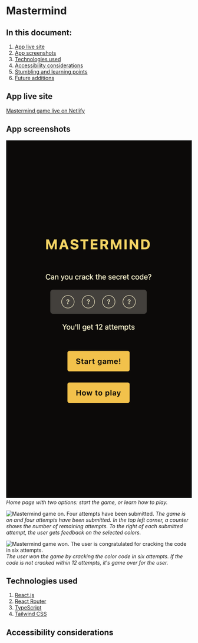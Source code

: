 # Mastermind

## In this document:
1. [App live site](#app-live-site)
2. [App screenshots](#screenshots)
3. [Technologies used](#technologies-used)
4. [Accessibility considerations](#accessibility-considerations)
5. [Stumbling and learning points](#stumbling-and-learning-points)
6. [Future additions](#future-additions)

## App live site
[Mastermind game live on Netlify](https://mastermind-v2-ajo-b.netlify.app/)

## App screenshots
![Mastermind home page](/src/assets/mastermind-start.png)
*Home page with two options: start the game, or learn how to play.*

![Mastermind game on. Four attempts have been submitted.](/src/assets/unit-conversion-route.png)
*The game is on and four attempts have been submitted. In the top left corner, a counter shows the number of remaining attempts. To the right of each submitted attempt, the user gets feedback on the selected colors.*

![Mastermind game won. The user is congratulated for cracking the code in six attempts.](/src/assets/time-calculation-route.png)
*The user won the game by cracking the color code in six attempts. If the code is not cracked within 12 attempts, it's game over for the user.*

## Technologies used
1. [React.js](https://react.dev/)
2. [React Router](https://reactrouter.com/)
3. [TypeScript](https://www.typescriptlang.org/)
4. [Tailwind CSS](https://v2.tailwindcss.com/)

## Accessibility considerations


